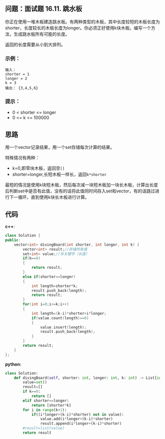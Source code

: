## 问题：面试题 16.11. 跳水板

你正在使用一堆木板建造跳水板。有两种类型的木板，其中长度较短的木板长度为shorter，长度较长的木板长度为longer。你必须正好使用k块木板。编写一个方法，生成跳水板所有可能的长度。

返回的长度需要从小到大排列。

### 示例：

    输入：
    shorter = 1
    longer = 2
    k = 3
    输出： {3,4,5,6}

### 提示：

- 0 < shorter <= longer
- 0 <= k <= 100000

## 思路

用一个vector记录结果，用一个set存储每次计算的结果。

特殊情况有两种：

- k=0,即零块木板，返回空`[]`
- shorter=longer,长短木板一样长，返回`k*shorter`

最短的情况是使用k块短木板，然后每次减一块短木板加一块长木板，计算出长度后判断set中是否有此值，没有的话将此值同时间存入set和vector，有的话跳过进行下一循环，直到使用k块长木板进行计算。

## 代码

**c++**:

```c++
class Solution {
public:
    vector<int> divingBoard(int shorter, int longer, int k) {
        vector<int> result;//存储所有值
        set<int> value;//存关键字（长度）
        if(k==0)
        {
            return result;
        }
        else if(shorter==longer)
        {
            int length=shorter*k;
            result.push_back(length);
            return result;
        }
        for(int i=0;i<=k;i++)
        {
            int length=(k-i)*shorter+i*longer;
            if(value.count(length)==0)
            {
                value.insert(length);
                result.push_back(length); 
            }
        }
        return result;
    }
};
```

**python**:

```python
class Solution:
    def divingBoard(self, shorter: int, longer: int, k: int) -> List[int]:
        value=set()
        result=[]
        if k==0:
            return []
        elif shorter==longer:
            return [shorter*k]
        for i in range(k+1):
            if((i*longer+(k-i)*shorter) not in value):
                value.add(i*longer+(k-i)*shorter)
                result.append(i*longer+(k-i)*shorter)
        #result=list(value)        
        return result
```